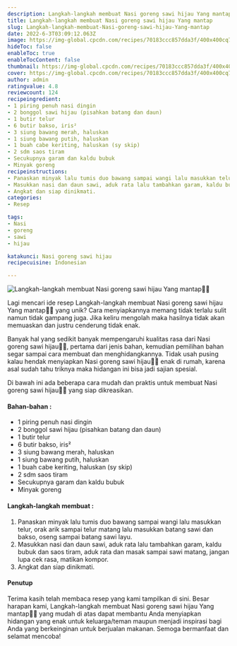 ```yaml
---
description: Langkah-langkah membuat Nasi goreng sawi hijau Yang mantap"
title: Langkah-langkah membuat Nasi goreng sawi hijau Yang mantap
slug: Langkah-langkah-membuat-Nasi-goreng-sawi-hijau-Yang-mantap
date: 2022-6-3T03:09:12.063Z
image: https://img-global.cpcdn.com/recipes/70183ccc857dda3f/400x400cq70/photo.jpg
hideToc: false
enableToc: true
enableTocContent: false
thumbnail: https://img-global.cpcdn.com/recipes/70183ccc857dda3f/400x400cq70/photo.jpg
cover: https://img-global.cpcdn.com/recipes/70183ccc857dda3f/400x400cq70/photo.jpg
author: admin
ratingvalue: 4.8
reviewcount: 124
recipeingredient:
- 1 piring penuh nasi dingin
- 2 bonggol sawi hijau (pisahkan batang dan daun)
- 1 butir telur
- 6 butir bakso, iris²
- 3 siung bawang merah, haluskan
- 1 siung bawang putih, haluskan
- 1 buah cabe keriting, haluskan (sy skip)
- 2 sdm saos tiram
- Secukupnya garam dan kaldu bubuk
- Minyak goreng
recipeinstructions:
- Panaskan minyak lalu tumis duo bawang sampai wangi lalu masukkan telur, orak arik sampai telur matang lalu masukkan batang sawi dan bakso, oseng sampai batang sawi layu.
- Masukkan nasi dan daun sawi, aduk rata lalu tambahkan garam, kaldu bubuk dan saos tiram, aduk rata dan masak sampai sawi matang, jangan lupa cek rasa, matikan kompor.
- Angkat dan siap dinikmati.
categories:
- Resep

tags:
- Nasi
- goreng
- sawi
- hijau

katakunci: Nasi goreng sawi hijau
recipecuisine: Indonesian

---
```


![Langkah-langkah membuat Nasi goreng sawi hijau Yang mantap👩‍🍳](https://img-global.cpcdn.com/recipes/70183ccc857dda3f/400x400cq70/photo.jpg)

Lagi mencari ide resep Langkah-langkah membuat Nasi goreng sawi hijau Yang mantap👩‍🍳 yang unik? Cara menyiapkannya memang tidak terlalu sulit namun tidak gampang juga. Jika keliru mengolah maka hasilnya tidak akan memuaskan dan justru cenderung tidak enak.

Banyak hal yang sedikit banyak mempengaruhi kualitas rasa dari Nasi goreng sawi hijau👩‍🍳, pertama dari jenis bahan, kemudian pemilihan bahan segar sampai cara membuat dan menghidangkannya. Tidak usah pusing kalau hendak menyiapkan Nasi goreng sawi hijau👩‍🍳 enak di rumah, karena asal sudah tahu triknya maka hidangan ini bisa jadi sajian spesial.

Di bawah ini ada beberapa cara mudah dan praktis untuk membuat Nasi goreng sawi hijau👩‍🍳 yang siap dikreasikan.

<!--inarticleads1-->

#### Bahan-bahan :

- 1 piring penuh nasi dingin
- 2 bonggol sawi hijau (pisahkan batang dan daun)
- 1 butir telur
- 6 butir bakso, iris²
- 3 siung bawang merah, haluskan
- 1 siung bawang putih, haluskan
- 1 buah cabe keriting, haluskan (sy skip)
- 2 sdm saos tiram
- Secukupnya garam dan kaldu bubuk
- Minyak goreng

<!--inarticleads2-->

#### Langkah-langkah membuat :

1. Panaskan minyak lalu tumis duo bawang sampai wangi lalu masukkan telur, orak arik sampai telur matang lalu masukkan batang sawi dan bakso, oseng sampai batang sawi layu.
1. Masukkan nasi dan daun sawi, aduk rata lalu tambahkan garam, kaldu bubuk dan saos tiram, aduk rata dan masak sampai sawi matang, jangan lupa cek rasa, matikan kompor.
1. Angkat dan siap dinikmati.

#### Penutup

Terima kasih telah membaca resep yang kami tampilkan di sini. Besar harapan kami, Langkah-langkah membuat Nasi goreng sawi hijau Yang mantap👩‍🍳 yang mudah di atas dapat membantu Anda menyiapkan hidangan yang enak untuk keluarga/teman maupun menjadi inspirasi bagi Anda yang berkeinginan untuk berjualan makanan. Semoga bermanfaat dan selamat mencoba!